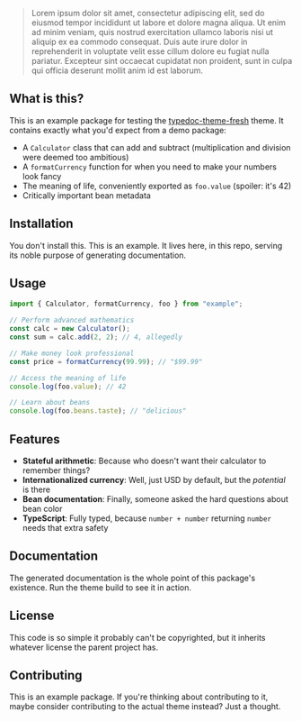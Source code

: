 > Lorem ipsum dolor sit amet, consectetur adipiscing elit, sed do eiusmod tempor incididunt ut labore et dolore magna aliqua. Ut enim ad minim veniam, quis nostrud exercitation ullamco laboris nisi ut aliquip ex ea commodo consequat. Duis aute irure dolor in reprehenderit in voluptate velit esse cillum dolore eu fugiat nulla pariatur. Excepteur sint occaecat cupidatat non proident, sunt in culpa qui officia deserunt mollit anim id est laborum.

## What is this?

This is an example package for testing the [typedoc-theme-fresh](../) theme. It contains exactly what you'd expect from a demo package:

- A `Calculator` class that can add and subtract (multiplication and division were deemed too ambitious)
- A `formatCurrency` function for when you need to make your numbers look fancy
- The meaning of life, conveniently exported as `foo.value` (spoiler: it's 42)
- Critically important bean metadata

## Installation

You don't install this. This is an example. It lives here, in this repo, serving its noble purpose of generating documentation.

## Usage

```typescript
import { Calculator, formatCurrency, foo } from "example";

// Perform advanced mathematics
const calc = new Calculator();
const sum = calc.add(2, 2); // 4, allegedly

// Make money look professional
const price = formatCurrency(99.99); // "$99.99"

// Access the meaning of life
console.log(foo.value); // 42

// Learn about beans
console.log(foo.beans.taste); // "delicious"
```

## Features

- **Stateful arithmetic**: Because who doesn't want their calculator to remember things?
- **Internationalized currency**: Well, just USD by default, but the _potential_ is there
- **Bean documentation**: Finally, someone asked the hard questions about bean color
- **TypeScript**: Fully typed, because `number + number` returning `number` needs that extra safety

## Documentation

The generated documentation is the whole point of this package's existence. Run the theme build to see it in action.

## License

This code is so simple it probably can't be copyrighted, but it inherits whatever license the parent project has.

## Contributing

This is an example package. If you're thinking about contributing to it, maybe consider contributing to the actual theme instead? Just a thought.
